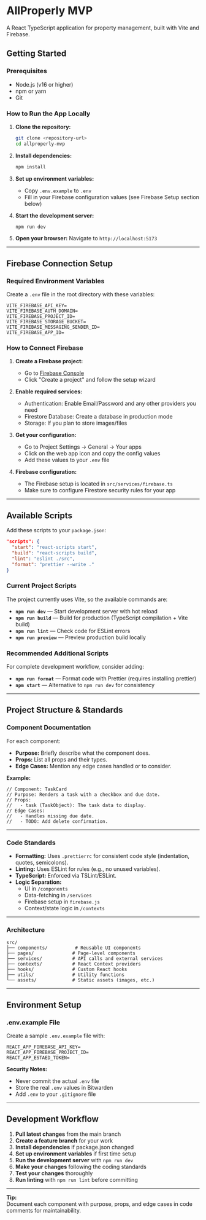 # AllProperly MVP

A React TypeScript application for property management, built with Vite and Firebase.

## Getting Started

### Prerequisites

- Node.js (v16 or higher)
- npm or yarn
- Git

### How to Run the App Locally

1. **Clone the repository:**
   ```bash
   git clone <repository-url>
   cd allproperly-mvp
   ```

2. **Install dependencies:**
   ```bash
   npm install
   ```

3. **Set up environment variables:**
   - Copy `.env.example` to `.env`
   - Fill in your Firebase configuration values (see Firebase Setup section below)

4. **Start the development server:**
   ```bash
   npm run dev
   ```

5. **Open your browser:**
   Navigate to `http://localhost:5173`

---

## Firebase Connection Setup

### Required Environment Variables

Create a `.env` file in the root directory with these variables:

```
VITE_FIREBASE_API_KEY=
VITE_FIREBASE_AUTH_DOMAIN=
VITE_FIREBASE_PROJECT_ID=
VITE_FIREBASE_STORAGE_BUCKET=
VITE_FIREBASE_MESSAGING_SENDER_ID=
VITE_FIREBASE_APP_ID=
```

### How to Connect Firebase

1. **Create a Firebase project:**
   - Go to [Firebase Console](https://console.firebase.google.com)
   - Click "Create a project" and follow the setup wizard

2. **Enable required services:**
   - Authentication: Enable Email/Password and any other providers you need
   - Firestore Database: Create a database in production mode
   - Storage: If you plan to store images/files

3. **Get your configuration:**
   - Go to Project Settings → General → Your apps
   - Click on the web app icon and copy the config values
   - Add these values to your `.env` file

4. **Firebase configuration:**
   - The Firebase setup is located in `src/services/firebase.ts`
   - Make sure to configure Firestore security rules for your app

---

## Available Scripts

Add these scripts to your `package.json`:

```json
"scripts": {
  "start": "react-scripts start",
  "build": "react-scripts build", 
  "lint": "eslint ./src",
  "format": "prettier --write ."
}
```

### Current Project Scripts

The project currently uses Vite, so the available commands are:

- **`npm run dev`** — Start development server with hot reload
- **`npm run build`** — Build for production (TypeScript compilation + Vite build)
- **`npm run lint`** — Check code for ESLint errors
- **`npm run preview`** — Preview production build locally

### Recommended Additional Scripts

For complete development workflow, consider adding:

- **`npm run format`** — Format code with Prettier (requires installing prettier)
- **`npm start`** — Alternative to `npm run dev` for consistency

---

## Project Structure & Standards

### Component Documentation

For each component:
- **Purpose:** Briefly describe what the component does.
- **Props:** List all props and their types.
- **Edge Cases:** Mention any edge cases handled or to consider.

**Example:**

```tsx
// Component: TaskCard
// Purpose: Renders a task with a checkbox and due date.
// Props: 
//   - task (TaskObject): The task data to display.
// Edge Cases: 
//   - Handles missing due date.
//   - TODO: Add delete confirmation.
```

---

### Code Standards

- **Formatting:** Uses `.prettierrc` for consistent code style (indentation, quotes, semicolons).
- **Linting:** Uses ESLint for rules (e.g., no unused variables).
- **TypeScript:** Enforced via TSLint/ESLint.
- **Logic Separation:**
  - UI in `/components`
  - Data-fetching in `/services`
  - Firebase setup in `firebase.js`
  - Context/state logic in `/contexts`

---

### Architecture

```
src/
├── components/          # Reusable UI components
├── pages/              # Page-level components  
├── services/           # API calls and external services
├── contexts/           # React Context providers
├── hooks/              # Custom React hooks
├── utils/              # Utility functions
└── assets/             # Static assets (images, etc.)
```

---

## Environment Setup

### .env.example File

Create a sample `.env.example` file with:

```
REACT_APP_FIREBASE_API_KEY=
REACT_APP_FIREBASE_PROJECT_ID=
REACT_APP_ESTAED_TOKEN=
```

**Security Notes:**
- Never commit the actual `.env` file
- Store the real `.env` values in Bitwarden
- Add `.env` to your `.gitignore` file

---

## Development Workflow

1. **Pull latest changes** from the main branch
2. **Create a feature branch** for your work
3. **Install dependencies** if package.json changed
4. **Set up environment variables** if first time setup
5. **Run the development server** with `npm run dev`
6. **Make your changes** following the coding standards
7. **Test your changes** thoroughly
8. **Run linting** with `npm run lint` before committing

---

**Tip:**  
Document each component with purpose, props, and edge cases in code comments for maintainability.